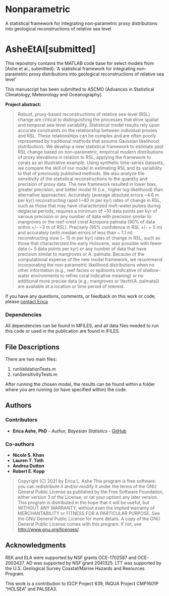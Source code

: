 # Nonparametric
A statistical framework for integrating non-parametric proxy distributions into geological reconstructions of relative sea level

# AsheEtAl[submitted]
This repository contains the MATLAB code base for select models from [Ashe et al., submitted]:
'A statistical framework for integrating non-parametric proxy distributions into geological reconstructions of relative sea level'
 
 This manuscript has been submitted to ASCMO (Advances in Statistical Climatology, Meteorology and Oceanography).

**Project abstract:**

> Robust, proxy-based reconstructions of relative sea-level (RSL) change are critical to distinguishing the processes that drive spatial and temporal sea-level variability. Statistical model results rely upon accurate constraints on the relationship between individual proxies and RSL. These relationships can be complex and are often poorly represented by traditional methods that assume Gaussian likelihood distributions. We develop a new statistical framework to estimate past RSL change based on non-parametric, empirical modern distributions of proxy elevations in relation to RSL, applying the framework to corals as an illustrative example.  Using synthetic time-series datasets, we compare the skill of our model in estimating RSL and its variability to that of previously published methods.  We also analyze the sensitivity of the statistical reconstructions to the quantity and precision of proxy data. The new framework resulted in lower bias, greater precision, and better model fit (i.e., higher log-likelihood) than alternative approaches. Accurately (average absolute errors ~4.6 m per kyr) reconstructing rapid (~40 m per kyr) rates of change in RSL, such as those that may have characterized melt-water pulses during deglacial periods, requires a minimum of ~10 data points per kyr of various precision or any number of data with precision similar to mangroves or the reef-crest coral Acropora palmata (90% of data within +/- ~3 m of RSL). Precisely (95% confidence in RSL +/- ~ 5 m) and accurately (with median errors of less than ~ 1.1 m) reconstructing slow (~ 15 m per kyr) rates of change in RSL, such as those that characterized the early Holocene, was possible with fewer data (~ 5 data points per kyr) or any number of data that have precision similar to mangroves or A. palmata. Because of the computational expense of the new model framework, we recommend incorporating the non-parametric likelihood distributions when no other information (e.g., reef facies or epibionts indicative of shallow-water environments to refine coral indicative meaning) or no additional more precise data (e.g., mangroves or \textit{A. palmata}) are available at a location or time period of interest.

If you have any questions, comments, or feedback on this work or code, please [contact Erica](mailto:ericaashe@gmail.com) 

### Dependencies
All dependencies can be found in MFILES, and all data files needed to run this code or used in the publication are found in IFILES.

## File Descriptions

There are two main files:

1. runValidationTests.m
2. runSensitivityTests.m

After running the chosen model, the results can be found within a folder where you are running (or have specified within) the code.

## Authors

### Contributors
* **Erica Ashe, PhD** - *Author, Bayesian Statistics* - [GitHub](https://github.com/ericaashe)

### Co-authors
* **Nicole S. Khan**
* **Lauren T. Toth**
* **Andrea Dutton**
* **Robert E. Kopp**

> Copyright (C) 2021 by Erica L. Ashe
> This program is free software: you can redistribute it and/or modify
it under the terms of the GNU General Public License as published by
the Free Software Foundation, either version 3 of the License, or
(at your option) any later version.
> This program is distributed in the hope that it will be useful,
but WITHOUT ANY WARRANTY; without even the implied warranty of
MERCHANTABILITY or FITNESS FOR A PARTICULAR PURPOSE.  See the
GNU General Public License for more details.
> A copy of the GNU General Public License comes with this program.  If not, see <http://www.gnu.org/licenses/>.

## Acknowledgments

REK and ELA were supported by NSF grants OCE-1702587 and OCE-2002437. AD was supported by NSF grant 2041325. LTT was supported by the U.S. Geological Survey Coastal/Marine Hazards and Resources Program.

This work is a contribution to IGCP Project 639, INQUA Project CMP1601P “HOLSEA” and PALSEA3.
